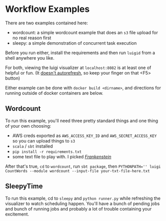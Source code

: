 Workflow Examples
=================

There are two examples contained here:

- wordcount: a simple wordcount example that does an `s3` file upload for no real reason first
- sleepy: a simple demonstration of concurrent task execution

Before you run either, install the requirements and then run `luigid` from a shell anywhere you like.

For both, viewing the luigi visualizer at `localhost:8082` is at least one of helpful or fun. (It [doesn't autorefresh](https://github.com/spotify/luigi/issues/1622), so keep your finger on that \<F5\> button)

Either example can be done with `docker build <dirname>`, and directions for running outside of docker containers are below.

Wordcount
---------

To run this example, you'll need three pretty standard things and one thing of your own choosing:

- AWS creds exported as `AWS_ACCESS_KEY_ID` and `AWS_SECRET_ACCESS_KEY` so you can upload things to `s3`
- `scala` / `sbt` installed
- `pip install -r requirements.txt`
- some text file to play with. I picked [_Frankenstein_](http://www.gutenberg.org/cache/epub/84/pg84.txt)

After that's true, `cd` to `wordcount`, run `sbt package`, then `PYTHONPATH='' luigi CountWords --module wordcount --input-file your-txt-file-here.txt`

SleepyTime
----------

To run this example, cd to `sleepy` and `python runner.py` while refreshing the visualizer to watch scheduling happen. You'll have a bunch of pending jobs and bunch of running jobs and probably a lot of trouble containing your excitement.
